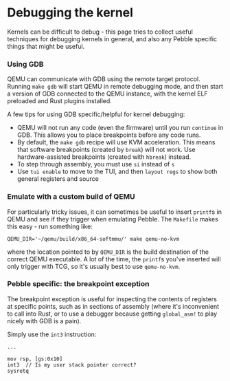 # Debugging the kernel
Kernels can be difficult to debug - this page tries to collect useful techniques for debugging kernels in general,
and also any Pebble specific things that might be useful.

### Using GDB
QEMU can communicate with GDB using the remote target protocol. Running `make gdb` will start QEMU in remote
debugging mode, and then start a version of GDB connected to the QEMU instance, with the kernel ELF preloaded and
Rust plugins installed.

A few tips for using GDB specific/helpful for kernel debugging:
* QEMU will not run any code (even the firmware) until you run `continue` in GDB. This allows you to place
breakpoints before any code runs.
* By default, the `make gdb` recipe will use KVM acceleration. This means that software breakpoints (created by
`break`) will not work. Use hardware-assisted breakpoints (created with `hbreak`) instead.
* To step through assembly, you must use `si` instead of `s`
* Use `tui enable` to move to the TUI, and then `layout regs` to show both general registers and source

### Emulate with a custom build of QEMU
For particularly tricky issues, it can sometimes be useful to insert `printf`s in QEMU and see if they trigger
when emulating Pebble. The `Makefile` makes this easy - run something like:
```
QEMU_DIR='~/qemu/build/x86_64-softmmu/' make qemu-no-kvm
```
where the location pointed to by `QEMU_DIR` is the build destination of the correct QEMU executable. A lot of the
time, the `printf`s you've inserted will only trigger with TCG, so it's usually best to use `qemu-no-kvm`.

### Pebble specific: the breakpoint exception
The breakpoint exception is useful for inspecting the contents of registers at specific points, such as in sections
of assembly (where it's inconvenient to call into Rust, or to use a debugger because getting `global_asm!` to play
nicely with GDB is a pain).

Simply use the `int3` instruction:
```
...

mov rsp, [gs:0x10]
int3  // Is my user stack pointer correct?
sysretq
```
